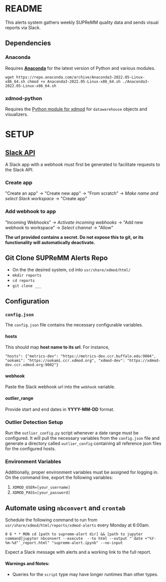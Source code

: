 # README

This alerts system gathers weekly SUPReMM quality data and sends visual reports via Slack.

## Dependencies
### Anaconda
Requires [**Anaconda**](https://www.anaconda.com/products/distribution) for the latest version of Python and various modules.

`wget https://repo.anaconda.com/archive/Anaconda3-2022.05-Linux-x86_64.sh
chmod +x Anaconda3-2022.05-Linux-x86_64.sh
./Anaconda3-2022.05-Linux-x86_64.sh`
### xdmod-python
Requires the [Python module for xdmod](https://github.com/jpwhite4/xdmod-python) for `datawarehouse` objects and visualizers.

# SETUP

## [Slack API](https://api.slack.com/#read_the_docs)
A Slack app with a webhook must first be generated to facilitate requests to the Slack API.
### Create app
"Create an app" $\rightarrow$ "Create new app" $\rightarrow$ "From scratch" $\rightarrow$ _Make name and select Slack workspace_ $\rightarrow$ "Create app"

### Add webhook to app
"Incoming Webhooks" $\rightarrow$ _Activate incoming webhooks_ $\rightarrow$ "Add new webhook to workspace" $\rightarrow$ _Select channel_ $\rightarrow$ "Allow"

**The url provided contains a secret. Do not expose this to git, or its functionality will automatically deactivate.**

## Git Clone SUPReMM Alerts Repo

- On the the desired system, cd into `usr/share/xdmod/html/`
- `mkdir reports`
- `cd reports`
- `git clone ___ `

## Configuration

### `config.json`
The `config.json` file contains the necessary configurable variables.

#### hosts
This should map **host name to its url**. For instance, 

`"hosts": {"metrics-dev": "https://metrics-dev.ccr.buffalo.edu:9004", "ookami": "https://ookami.ccr.xdmod.org", "xdmod-dev": "https://xdmod-dev.ccr.xdmod.org:9002"}`

#### webhook
Paste the Slack webhook url into the `webhook` variable.

#### outlier_range
Provide start and end dates in **YYYY-MM-DD** format.

### Outlier Detection Setup
Run the `outlier_config.py` script whenever a date range must be configured. It will pull the necessary variables from the `config.json` file and generate a directory called `outlier_config` containing all reference json files for the configured hosts.

### Environment Variables
Additionally, proper environment variables must be assigned for logging in. On the command line, export the following variables:
1. `XDMOD_USER=[your_username]`
2. `XDMOD_PASS=[your_password]`

## Automate using `nbconvert` and `crontab`
Schedule the following command to run from `usr/share/xdmod/html/reports/xdmod-alerts` every Monday at 6:00am.

```0 6 * * MON cd [path to supremm-alert dir] && [path to jupyter command]jupyter nbconvert --execute  --to html --output "`date +"%Y-%m-%d"`_report.html" "supremm-alert.ipynb" --no-input```

Expect a Slack message with alerts and a working link to the full report.

#### Warnings and Notes:
- Queries for the `script` type may have longer runtimes than other types.
